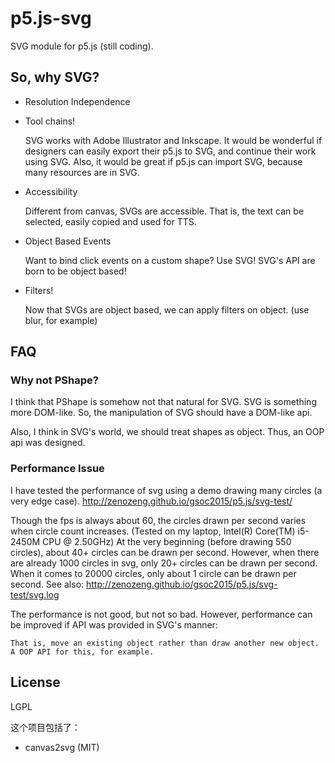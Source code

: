 # p5.js-svg

SVG module for p5.js (still coding).

## So, why SVG?

- Resolution Independence

- Tool chains!

    SVG works with Adobe Illustrator and Inkscape.
    It would be wonderful if designers can easily export their p5.js to SVG,
    and continue their work using SVG.
    Also, it would be great if p5.js can import SVG,
    because many resources are in SVG.

- Accessibility

    Different from canvas, SVGs are accessible.
    That is, the text can be selected, easily copied and used for TTS.

- Object Based Events

    Want to bind click events on a custom shape? Use SVG!
    SVG's API are born to be object based!

- Filters!

    Now that SVGs are object based,
    we can apply filters on object. (use blur, for example)




## FAQ

### Why not PShape?

I think that PShape is somehow not that natural for SVG.
SVG is something more DOM-like.
So, the manipulation of SVG should have a DOM-like api.

Also, I think in SVG's world, we should treat shapes as object.
Thus, an OOP api was designed.

### Performance Issue

I have tested the performance of svg using a demo drawing many circles (a very edge case).
http://zenozeng.github.io/gsoc2015/p5.js/svg-test/

Though the fps is always about 60,
the circles drawn per second varies when circle count increases.
(Tested on my laptop, Intel(R) Core(TM) i5-2450M CPU @ 2.50GHz)
At the very beginning (before drawing 550 circles), about 40+ circles can be drawn per second.
However, when there are already 1000 circles in svg, only 20+ circles can be drawn per second.
When it comes to 20000 circles, only about 1 circle can be drawn per second.
See also: http://zenozeng.github.io/gsoc2015/p5.js/svg-test/svg.log

The performance is not good, but not so bad.
However, performance can be improved if API was provided in SVG's manner:

    That is, move an existing object rather than draw another new object.
    A OOP API for this, for example.

## License

LGPL

这个项目包括了：

- canvas2svg (MIT)
